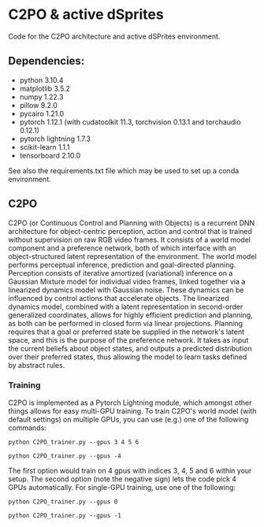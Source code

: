 # C2PO & active dSprites

Code for the C2PO architecture and active dSPrites environment. 

## Dependencies:
- python 3.10.4
- matplotlib 3.5.2
- numpy 1.22.3
- pillow 9.2.0
- pycairo 1.21.0
- pytorch 1.12.1 (with cudatoolkit 11.3, torchvision 0.13.1 and torchaudio 0.12.1)
- pytorch lightning 1.7.3
- scikit-learn 1.1.1
- tensorboard 2.10.0

See also the requirements.txt file which may be used to set up a conda environment.

## C2PO
C2PO (or Continuous Control and Planning with Objects) is a recurrent DNN architecture for object-centric perception, action and control that is trained without supervision on raw RGB video frames. It consists of a world model component and a preference network, both of which interface with an object-structured latent representation of the environment. The world model performs perceptual inference, prediction and goal-directed planning. Perception consists of iterative amortized (variational) inference on a Gaussian Mixture model for individual video frames, linked together via a linearized dynamics model with Gaussian noise. These dynamics can be influenced by control actions that accelerate objects. The linearized dynamics model, combined with a latent representation in second-order generalized coordinates, allows for highly efficient prediction and planning, as both can be performed in closed form via linear projections. Planning requires that a goal or preferred state be supplied in the network's latent space, and this is the purpose of the preference network. It takes as input the current beliefs about object states, and outputs a predicted distribution over their preferred states, thus allowing the model to learn tasks defined by abstract rules.


### Training
C2PO is implemented as a Pytorch Lightning module, which amongst other things allows for easy multi-GPU training. To train C2PO's world model (with default settings) on multiple GPUs, you can use (e.g.) one of the following commands:

`python C2PO_trainer.py --gpus 3 4 5 6`

`python C2PO_trainer.py --gpus -4`


The first option would train on 4 gpus with indices 3, 4, 5 and 6 within your setup. The second option (note the negative sign) lets the code pick 4 GPUs automatically. For single-GPU training, use one of the following:

`python C2PO_trainer.py --gpus 0`

`python C2PO_trainer.py --gpus -1`

